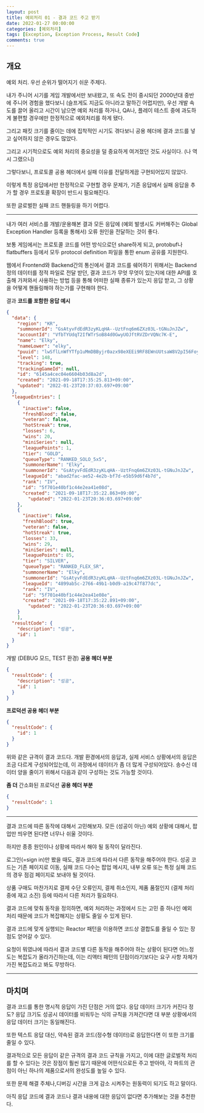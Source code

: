 ```yaml
---
layout: post
title: 예외처리 01 - 결과 코드 주고 받기
date: 2022-01-27 00:00:00
categories: [예외처리]
tags: [Exception, Exception Process, Result Code]
comments: true
---
```


## 개요

예외 처리. 우선 순위가 떨어지기 쉬운 주제다.

내가 주니어 시기를 게임 개발에서만 보내왔고, 또 속도 전이 중시되던 2000년대 중반에 주니어 경험을 했다보니 (슬프게도 지금도 아니라고 말하긴 어렵지만), 우선 개발 속도를 끌어 올리고 시간이 남으면 예외 처리를 하거나, QA나, 플레이 테스트 중에 과도하게 불편할 경우에만 한정적으로 예외처리를 하게 됐다.

그리고 패킷 크기를 줄이는 데에 집착적인 시기도 겪다보니 공용 헤더에 결과 코드를 넣고 싶어하지 않은 경우도 많았다. 

그리고 시기적으로도 예외 처리의 중요성을 덜 중요하게 여겨졌던 것도 사실이다. (나 역시 그랬으니)

그렇다보니, 프로토콜 공용 헤더에서 실패 이유를 전달하게끔 구현되어있지 않았다.

이렇게 특정 응답에서만 한정적으로 구현할 경우 문제가, 기존 응답에서 실패 응답을 추가 할 경우 프로토콜 확장이 반드시 필요해진다.

또한 글로벌한 실패 코드 핸들링을 하기 어렵다. 

---

내가 여러 서비스를 개발/운용해본 결과 모든 응답에 (예외 발생시도 커버해주는 Global Exception Handler 등록을 통해서) 오류 원인을 전달하는 것이 좋다.

보통 게임에서는 프로토콜 코드를 어떤 방식으로던 share하게 되고, protobuf나 flatbuffers 등에서 모두 protocol definition 파일을 통한 enum 공유를 지원한다.

웹에서 Frontend와 Backend간의 통신에서 결과 코드를 쉐어하기 위해서는 Backend 정의 데이터를 정적 파일로 전달 받던, 결과 코드가 무엇 무엇이 있는지에 대한 API를 호출해 가져와서 사용하는 방법 등을 통해 어떠한 실패 종류가 있는지 응답 받고, 그 상황을 어떻게 핸들링해야 하는가를 구현해야 한다.

결과 **코드를 포함한 응답 예시**

~~~json
{
  "data": {
    "region": "KR",
    "summonerId": "GsAtyvFdEdR3zyKLqHA--UztFnq6m6ZXz03L-tGNuJnJZw",
    "accountId": "VfbTYUdqT2IfWTrSoB84d0GwyUOJftRVZDrVQNc7K-E",
    "name": "Elky",
    "nameLower": "elky",
    "puuid": "lwSflLnWfYTfp1uMmDBByjr0azx98eXEEi9RF8EWnUUtsaW8V2pI56FoyBP6-g78M8uQ7ZGVnMDfKg",
    "level": 148,
    "tracking": true,
    "trackingGameId": null,
    "id": "6145a4cec04e6604b03d8a2d",
    "created": "2021-09-18T17:35:25.813+09:00",
    "updated": "2022-01-23T20:37:03.697+09:00"
  },
  "leagueEntries": [
    {
      "inactive": false,
      "freshBlood": false,
      "veteran": false,
      "hotStreak": true,
      "losses": 6,
      "wins": 20,
      "miniSeries": null,
      "leaguePoints": 1,
      "tier": "GOLD",
      "queueType": "RANKED_SOLO_5x5",
      "summonerName": "Elky",
      "summonerId": "GsAtyvFdEdR3zyKLqHA--UztFnq6m6ZXz03L-tGNuJnJZw",
      "leagueId": "abad2fac-ae52-4e2b-bf7d-e5b59d6f4b7d",
      "rank": "IV",
      "id": "5f701e40bf1c44e2ea41e08d",
      "created": "2021-09-18T17:35:22.863+09:00",
	    "updated": "2022-01-23T20:36:03.697+09:00"
    },
    {
      "inactive": false,
      "freshBlood": true,
      "veteran": false,
      "hotStreak": true,
      "losses": 33,
      "wins": 29,
      "miniSeries": null,
      "leaguePoints": 85,
      "tier": "SILVER",
      "queueType": "RANKED_FLEX_SR",
      "summonerName": "Elky",
      "summonerId": "GsAtyvFdEdR3zyKLqHA--UztFnq6m6ZXz03L-tGNuJnJZw",
      "leagueId": "4899ab5c-2766-49b1-b0d9-a19c47f877dc",
      "rank": "IV",
      "id": "5f701e40bf1c44e2ea41e08e",
      "created": "2021-09-18T17:35:22.891+09:00",
	    "updated": "2022-01-23T20:36:03.697+09:00"
    }
	],
  "resultCode": {
    "description": "성공",
    "id": 1
  }
}
~~~

개발 (DEBUG 모드, TEST 환경) **공용 헤더 부분**

~~~json
{
  "resultCode": {
    "description": "성공",
    "id": 1
  }
}
~~~

**프로덕션 공용 헤더 부분**

~~~json
{
  "resultCode": {
    "id": 1
  }
}
~~~

위와 같은 규격이 결과 코드다. 개발 환경에서의 응답과, 실제 서비스 상황에서의 응답은 조금 다르게 구성되어있는데, 이 과정에서 데이터가 좀 더 많게 구성되어있다. 송수신 데이터 양을 줄이기 위해서 다음과 같이 구성하는 것도 가능할 것이다.

**좀 더** 간소화된 프로덕션 **공용 헤더 부분**

~~~json
{
  "resultCode": 1
}
~~~

---

결과 코드에 따른 동작에 대해서 고민해보자. 모든 (성공이 아닌) 예외 상황에 대해서, 팝업만 띄우면 된다면 너무나 쉬울 것이다.

하지만 종종 원인이나 상황에 따라서 해야 될 동작이 달라진다.

로그인(=sign in)만 봤을 때도, 결과 코드에 따라서 다른 동작을 해주어야 한다. 성공 코드는 기존 페이지로 이동, 실패 코드 다수는 팝업 메시지, 내부 오류 또는 특정 실패 코드의 경우 점검 페이지로 보내야 될 것이다.

상품 구매도 마찬가지로 결제 수단 오류인지, 결제 취소인지, 제품 품절인지 (결제 처리 중에 재고 소진) 등에 따라서 다른 처리가 필요하다.

결과 코드에 맞춰 동작을 정의하면, 예외 처리하는 과정에서 드는 고민 중 하나인 예외 처리 때문에 코드가 복잡해지는 상황도 줄일 수 있게 된다.

결과 코드에 맞게 실행되는 Reactor 패턴을 이용하면 코드상 결합도를 줄일 수 있는 장점도 얻어갈 수 있다.

요청이 뭐였냐에 따라서 결과 코드별 다른 동작을 해주어야 하는 상황이 된다면 어느정도는 복잡도가 올라가긴하는데, 이는 리액터 패턴의 단점이라기보다는 요구 사항 자체가 가진 복잡도라고 봐도 무방하다. 

---

## 마치며

결과 코드를 통한 명시적 응답이 가진 단점은 거의 없다. 응답 데이터 크기가 커진다 정도? 응답 크기도 성공시 데이터를 비워두는 식의 규칙을 가져간다면 대 부분 상황에서의 응답 데이터 크기는 동일해진다.

또한 텍스트 응답 대신, 약속된 결과 코드(정수형 데이터)로 응답한다면 이 또한 크기를 줄일 수 있다.

결과적으로 모든 응답이 같은 규격의 결과 코드 규칙을 가지고, 이에 대한 글로벌적 처리를 할 수 있다는 것은 장점이 훨씬 많기 때문에 어떤식으로든 주고 받아야, 각 파트의 관점이 아닌 하나의 제품으로서의 완성도를 높일 수 있다.

또한 문제 해결 주체나,디버깅 시간을 크게 감소 시켜주는 원동력이 되기도 하고 말이다.

아직 응답 코드에 결과 코드나 결과 내용에 대한 응답이 없다면 추가해보는 것을 추천한다.